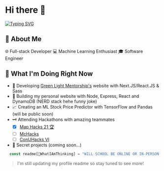 # Hi there 👋

[![Typing SVG](https://readme-typing-svg.herokuapp.com?color=%2336BCF7&size=36&center=true&vCenter=true&width=500&height=60&lines=Glad+you're+here!+%F0%9F%91%8B;Checkout+my+GitHub+%F0%9F%94%AD)](https://git.io/typing-svg)

## 📖 About Me
🌐 Full-stack Developer
💻 Machine Learning Enthusiast
🎓 Software Engineer

## 📖 What I'm Doing Right Now
- 🌱 Developing [Green Light Mentorship's](https://github.com/SaqifAbrar/glm-website-nextjs) website with Next.JS/React.JS & Sass
- 👤 Building my personal website with Node, Express, React and DynamoDB (NERD stack hehe funny joke)
- 📈 Creating an ML Stock Price Predictor with TensorFlow and Pandas (will be public soon)
- 🗝️ Attending Hackathons with amazing teammates
  - [X] [Map Hacks 21 🏆](https://devpost.com/software/project-lowkey)
  - [ ] [McHacks](https://www.mchacks.ca/)
  - [ ] [ConUHacks VI](https://conuhacks.io/)

- 🤫 Secret projects (coming soon...)

```javascript 
  const readme[🤔WhatIAmThinking] = "WILL SCHOOL BE ONLINE OR IN-PERSON ???";
```

> I'm still updating my profile readme so stay tuned to see more!

<!--
**SaqifAbrar/SaqifAbrar** is a ✨ _special_ ✨ repository because its `README.md` (this file) appears on your GitHub profile.

Here are some ideas to get you started:

- 🔭 I’m currently working on ...
- 🌱 I’m currently learning ...
- 👯 I’m looking to collaborate on ...
- 🤔 I’m looking for help with ...
- 💬 Ask me about ...
- 📫 How to reach me: ...
- 😄 Pronouns: ...
- ⚡ Fun fact: ...
-->
